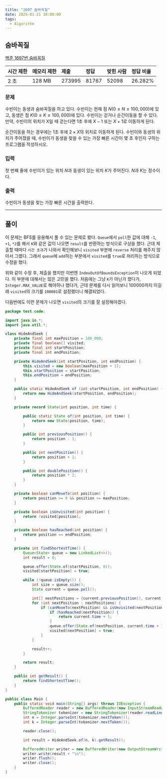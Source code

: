 ```yaml
---
title: "1697 숨바꼭질"
date: 2025-01-21 18:00:00
tags: 
  - Algorithm
---
```


## 숨바꼭질
[백준 1697번 숨바꼭질](https://www.acmicpc.net/problem/1697)

| 시간 제한 | 메모리 제한 | 제출     | 정답    | 맞힌 사람 | 정답 비율   |
|:------|:-------|:-------|:------|:------|:--------|
| 2 초   | 128 MB | 273995 | 81767 | 52098 | 26.282% |

### 문제

수빈이는 동생과 숨바꼭질을 하고 있다. 수빈이는 현재 점 $N(0 ≤ N ≤ 100,000)$에 있고, 
동생은 점 $K(0 ≤ K ≤ 100,000)$에 있다. 수빈이는 걷거나 순간이동을 할 수 있다. 
만약, 수빈이의 위치가 X일 때 걷는다면 1초 후에 $X-1$ 또는 $X+1$로 이동하게 된다. <br>

순간이동을 하는 경우에는 1초 후에 $2 \times X$의 위치로 이동하게 된다.
수빈이와 동생의 위치가 주어졌을 때, 수빈이가 동생을 찾을 수 있는 가장 빠른 시간이 몇 초 후인지 구하는 프로그램을 작성하시오.

### 입력

첫 번째 줄에 수빈이가 있는 위치 $N$과 동생이 있는 위치 $K$가 주어진다. $N$과 $K$는 정수이다.

### 출력

수빈이가 동생을 찾는 가장 빠른 시간을 출력한다.

---

## 풀이

이 문제는 BFS를 응용해서 풀 수 있는 문제로 봤다.
`Queue`에서 `poll`한 값에 대해 `-1`, `+1`, `*2`를 해서 `K`와 같은 값이 나오면 `result`를 반환하는 방식으로 구상을 했다.
근데 제출할 때마다 `시간 초과`가 나와서 확인해보니 `visited` 부분에 `reverse` 처리를 해주지 않아서 그랬다.
그래서 `queue`에 `add`하는 부분에서 `visited`를 `true`로 처리하는 방식으로 수정을 했다.

위와 같이 수정 후, 제출을 했지만 이번엔 `IndexOutOfBoundsException`이 나오게 되었다.
이 부분에 대해서는 많은 고민을 했다. 
처음에는 그냥 `K`가 아닌가 했다가, `Integer.MAX_VALUE`로 해야하나 했다가, 
근데 문제를 다시 읽어보니 $100000$까지 이길래 `visited`의 크기를 `100001`로 설정했더니 해결되었다.

다음번에도 이런 문제가 나오면 `visited`의 크기를 잘 설정해야겠다.

```java
package test.code;

import java.io.*;
import java.util.*;

class HideAndSeek {
    private final int maxPosition = 100_000;
    private final boolean[] visited;
    private final int startPosition;
    private final int endPosition;

    private HideAndSeek(int startPosition, int endPosition) {
        this.visited = new boolean[maxPosition + 1];
        this.startPosition = startPosition;
        this.endPosition = endPosition;
    }

    public static HideAndSeek of (int startPosition, int endPosition) {
        return new HideAndSeek(startPosition, endPosition);
    }

    private record State(int position, int time) {

        public static State of(int position, int time) {
            return new State(position, time);
        }

        public int previousPosition() {
            return position - 1;
        }

        public int nextPosition() {
            return position + 1;
        }

        public int doublePosition() {
            return position * 2;
        }
    }

    private boolean canMoveTo(int position) {
        return position >= 0 && position <= maxPosition;
    }

    private boolean isUnvisited(int position) {
        return !visited[position];
    }

    private boolean hasReached(int position) {
        return position == endPosition;
    }

    private int findShortestTime() {
        Queue<State> queue = new LinkedList<>();
        int result = 0;

        queue.offer(State.of(startPosition, 0));
        visited[startPosition] = true;

        while (!queue.isEmpty()) {
            int size = queue.size();
            State current = queue.poll();

            int[] nextPositions = {current.previousPosition(), current.nextPosition(), current.doublePosition()};
            for (int nextPosition : nextPositions) {
                if (canMoveTo(nextPosition) && isUnvisited(nextPosition)) {
                    if (hasReached(nextPosition)) {
                        return current.time + 1;
                    }
                    queue.offer(State.of(nextPosition, current.time + 1));
                    visited[nextPosition] = true;
                }
            }

            result++;
        }

        return result;
    }

    public int getResult() {
        return findShortestTime();
    }
}

public class Main {
    public static void main(String[] args) throws IOException {
        BufferedReader reader = new BufferedReader(new InputStreamReader(System.in));
        StringTokenizer tokenizer = new StringTokenizer(reader.readLine());
        int n = Integer.parseInt(tokenizer.nextToken());
        int k = Integer.parseInt(tokenizer.nextToken());

        reader.close();

        int result = HideAndSeek.of(n, k).getResult();

        BufferedWriter writer = new BufferedWriter(new OutputStreamWriter(System.out));
        writer.write(result + "\n");
        writer.flush();
        writer.close();
    }
}

```